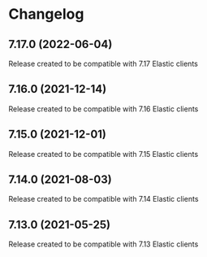 # Changelog

## 7.17.0 (2022-06-04)

Release created to be compatible with 7.17 Elastic clients

## 7.16.0 (2021-12-14)

Release created to be compatible with 7.16 Elastic clients

## 7.15.0 (2021-12-01)

Release created to be compatible with 7.15 Elastic clients

## 7.14.0 (2021-08-03)

Release created to be compatible with 7.14 Elastic clients
## 7.13.0 (2021-05-25)

Release created to be compatible with 7.13 Elastic clients
